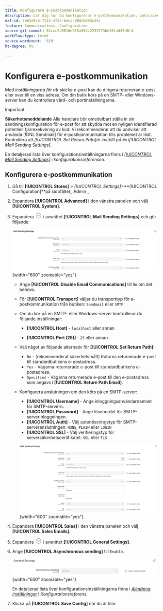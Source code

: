 ```yaml
---
title: Konfigurera e-postkommunikation
description: Lär dig hur du konfigurerar e-postkommunikation, inklusive dirigering av returnerad e-post eller svar till en viss e-postadress.
exl-id: 7e62e9c5-f214-4fd5-becc-99dcb093cd5c
feature: Communications, Configuration
source-git-commit: 64ccc2d5016e915a554c2253773bb50f4d33d6f4
workflow-type: tm+mt
source-wordcount: '310'
ht-degree: 0%

---
```


# Konfigurera e-postkommunikation

Med _inställningarna för att skicka e-post_ kan du dirigera returnerad e-post eller svar till en viss adress. Om din butik körs på en SMTP- eller Windows-server kan du kontrollera värd- och portinställningarna.

>[!IMPORTANT]
>
>**Säkerhetsmeddelande** Alla handlare bör omedelbart ställa in sin sändningskonfiguration för e-post för att skydda mot en nyligen identifierad potentiell fjärrexekvering av kod. Vi rekommenderar att du undviker att använda [!DNL Sendmail] för e-postkommunikation tills problemet är löst. Kontrollera att _[!UICONTROL Set Return Path]_är inställt på `No` i_[!UICONTROL Mail Sending Settings]_.

En detaljerad lista över konfigurationsinställningarna finns i [_[!UICONTROL Mail Sending Settings]_](../configuration-reference/advanced/system.md) i _konfigurationsreferensen_.

## Konfigurera e-postkommunikation

1. Gå till **[!UICONTROL Stores]** > _[!UICONTROL Settings]_>**[!UICONTROL Configuration]**på sidofältet_ Admin _.

1. Expandera **[!UICONTROL Advanced]** i den vänstra panelen och välj **[!UICONTROL System]**.

1. Expandera ![Expansionsväljaren](../assets/icon-display-expand.png) i avsnittet **[!UICONTROL Mail Sending Settings]** och gör följande:

   ![Avancerad konfiguration - inställningar för e-postsändning](../configuration-reference/advanced/assets/system-mail-sending-settings.png){width="600" zoomable="yes"}

   - Ange **[!UICONTROL Disable Email Communications]** till `No` om det behövs.

   - För **[!UICONTROL Transport]** väljer du transporttyp för e-postkommunikation från butiken: `Sendmail` eller `SMTP`

   - Om du kör på en SMTP- eller Windows-server kontrollerar du följande inställningar:

      - **[!UICONTROL Host]** - `localhost` eller annan

      - **[!UICONTROL Port (25)]** - `25` eller annan

   - Välj något av följande alternativ för **[!UICONTROL Set Return Path]**:

      - `No` - (rekommenderat säkerhetsmått) Rutorna returnerade e-post till standardbutikens e-postadress.
      - `Yes` - Vägarna returnerade e-post till standardbutikens e-postadress.
      - `Specified` - Vägarna returnerade e-post till den e-postadress som angavs i **[!UICONTROL Return Path Email]**.

   - Konfigurera anslutningen om den körs på en SMTP-server:

      - **[!UICONTROL Username]** - Ange inloggningsanvändarnamnet för SMTP-servern.
      - **[!UICONTROL Password]** - Ange lösenordet för SMTP-serverinloggningen.
      - **[!UICONTROL Auth]** - Välj autentiseringstyp för SMTP-serveranslutningen: `NONE`, `PLAIN` eller `LOGIN`
      - **[!UICONTROL SSL]** - Välj verifieringstyp för serversäkerhetscertifikatet: `SSL` eller `TLS`

     ![Avancerad konfiguration - inställningar för e-postsändning](../configuration-reference/advanced/assets/system-mail-sending-settings-smtp.png){width="600" zoomable="yes"}

1. Expandera **[!UICONTROL Sales]** i den vänstra panelen och välj **[!UICONTROL Sales Emails]**.

1. Expandera ![Expansionsväljaren](../assets/icon-display-expand.png) i avsnittet **[!UICONTROL General Settings]**.

1. Ange **[!UICONTROL Asynchronous sending]** till `Enable`.

   ![Försäljningskonfiguration - allmänna inställningar för e-post](../configuration-reference/sales/assets/sales-emails-general-settings.png){width="600" zoomable="yes"}

   En detaljerad lista över konfigurationsinställningarna finns i [_Allmänna inställningar_](../configuration-reference/sales/sales-emails.md) i _Konfigurationsreferens_.

1. Klicka på **[!UICONTROL Save Config]** när du är klar.
